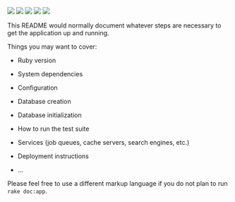 [![](https://img.shields.io/travis/torbjoernk/deeds.svg?style=flat-square)](https://travis-ci.org/torbjoernk/deeds)
[![](https://img.shields.io/coveralls/torbjoernk/deeds/develop.svg?style=flat-square)](https://coveralls.io/github/torbjoernk/deeds)
[![](https://img.shields.io/codeclimate/github/torbjoernk/deeds.svg?style=flat-square)](https://codeclimate.com/github/torbjoernk/deeds)
[![](https://img.shields.io/codeclimate/coverage/github/torbjoernk/deeds.svg?style=flat-square)](https://codeclimate.com/github/torbjoernk/deeds/coverage)
[![](https://img.shields.io/gemnasium/torbjoernk/deeds.svg?style=flat-square)](https://gemnasium.com/torbjoernk/deeds)

This README would normally document whatever steps are necessary to get the
application up and running.

Things you may want to cover:

* Ruby version

* System dependencies

* Configuration

* Database creation

* Database initialization

* How to run the test suite

* Services (job queues, cache servers, search engines, etc.)

* Deployment instructions

* ...

Please feel free to use a different markup language if you do not plan to run
`rake doc:app`.
